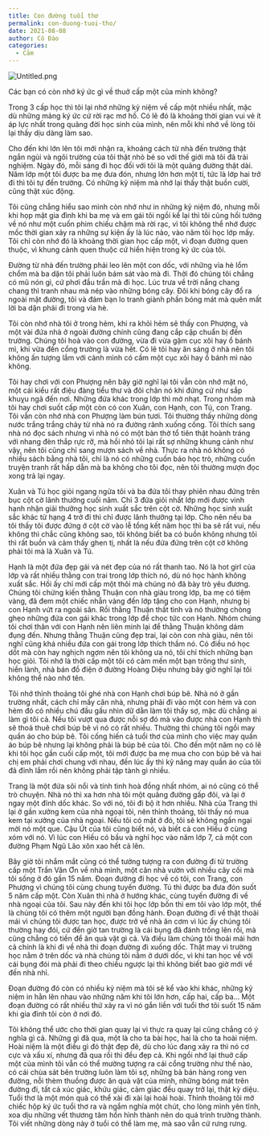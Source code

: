 ```yaml
---
title: Con đường tuổi thơ
permalink: con-duong-tuoi-tho/
date: 2021-08-08
author: Cô Đào
categories:
  - Cảm
---
```


![Untitled.png](/images/a800e2f6-0ee1-4a7b-a87c-b38d591c2f42/Untitled.png)

Các bạn có còn nhớ ký ức gì về thuở cấp một của mình không?

Trong 3 cấp học thì tôi lại nhớ những kỷ niệm về cấp một nhiều nhất, mặc dù những mảng ký ức cứ rời rạc mơ hồ. Có lẽ đó là khoảng thời gian vui vẻ ít áp lực nhất trong quãng đời học sinh của mình, nên mỗi khi nhớ về lòng tôi lại thấy dịu dàng làm sao.

Cho đến khi lớn lên tôi mới nhận ra, khoảng cách từ nhà đến trường thật ngắn ngủi và ngôi trường của tôi thật nhỏ bé so với thế giới mà tôi đã trải nghiệm. Ngày đó, mỗi sáng đi học đối với tôi là một quãng đường thật dài. Năm lớp một tôi được ba mẹ đưa đón, nhưng lớn hơn một tí, tức là lớp hai trở đi thì tôi tự đến trường. Có những kỷ niệm mà nhớ lại thấy thật buồn cười, cũng thật xúc động.

Tôi cũng chẳng hiểu sao mình còn nhớ như in những kỷ niệm đó, nhưng mỗi khi họp mặt gia đình khi ba mẹ và em gái tôi ngồi kể lại thì tôi cũng hồi tưởng về nó như một cuốn phim chiếu chậm mà rời rạc, vì tôi không thể nhớ được mốc thời gian xảy ra những sự kiện ấy là lúc nào, vào năm tôi học lớp mấy. Tôi chỉ còn nhớ đó là khoảng thời gian học cấp một, vì đoạn đường quen thuộc, vì khung cảnh quen thuộc cứ hiển hiện trong ký ức của tôi.

Đường từ nhà đến trường phải leo lên một con dốc, với những vỉa hè lổm chổm mà ba dặn tôi phải luôn bám sát vào mà đi. Thời đó chúng tôi chẳng có mũ nón gì, cứ phơi đầu trần mà đi học. Lúc trưa về trời nắng chang chang thì tranh nhau mà nép vào những bóng cây. Đôi khi bóng cây đổ ra ngoài mặt đường, tôi và đám bạn lo tranh giành phần bóng mát mà quên mất lời ba dặn phải đi trong vỉa hè.

Tôi còn nhớ nhà tôi ở trong hẻm, khi ra khỏi hẻm sẽ thấy con Phượng, và một vài đứa nhà ở ngoài đường chính cũng đang cắp cặp chuẩn bị đến trường. Chúng tôi hoà vào con đường, vừa đi vừa gặm cục xôi hay ổ bánh mì, khi vừa đến cổng trường là vừa hết. Có lẽ tôi hay ăn sáng ở nhà nên tôi không ấn tượng lắm với cảnh mình có cầm một cục xôi hay ổ bánh mì nào không.

Tôi hay chơi với con Phượng nên bây giờ nghĩ lại tôi vẫn còn nhớ mặt nó, một cái kiểu rất điệu đàng tiểu thư và đôi chân nó khi đứng cứ như sắp khuỵu ngã đến nơi. Những đứa khác trong lớp thì mờ nhạt. Trong nhóm mà tôi hay chơi suốt cấp một còn có con Xuân, con Hạnh, con Tú, con Trang. Tôi vẫn còn nhớ nhà con Phượng làm bún tươi. Tôi thường thấy những dòng nước trắng trắng chảy từ nhà nó ra đường rãnh xuống cống. Tôi thích sang nhà nó đọc sách nhưng vì nhà nó có một bàn thờ tổ tiên thật hoành tráng với nhang đèn thắp rực rỡ, mà hồi nhỏ tôi lại rất sợ những khung cảnh như vậy, nên tôi cũng chỉ sang mượn sách về nhà. Thực ra nhà nó không có nhiều sách bằng nhà tôi, chỉ là nó có những cuốn báo học trò, những cuốn truyện tranh rất hấp dẫn mà ba không cho tôi đọc, nên tôi thường mượn đọc xong trả lại ngay.

Xuân và Tú học giỏi ngang ngửa tôi và ba đứa tôi thay phiên nhau đứng trên bục cột cờ lãnh thưởng cuối năm. Chỉ 3 đứa giỏi nhất lớp mới được vinh hạnh nhận giải thưởng học sinh xuất sắc trên cột cờ. Những học sinh xuất sắc khác từ hạng 4 trở đi thì chỉ được lãnh thưởng tại lớp. Cho nên nếu ba tôi thấy tôi được đứng ở cột cờ vào lễ tổng kết năm học thì ba sẽ rất vui, nếu không thì chắc cũng không sao, tôi không biết ba có buồn không nhưng tôi thì rất buồn và cảm thấy ghen tị, nhất là nếu đứa đứng trên cột cờ không phải tôi mà là Xuân và Tú.

Hạnh là một đứa đẹp gái và nét đẹp của nó rất thanh tao. Nó là hot girl của lớp và rất nhiều thằng con trai trong lớp thích nó, dù nó học hành không xuất sắc. Hồi ấy chỉ mới cấp một thôi mà chúng nó đã bày trò yêu đương. Chúng tôi chứng kiến thằng Thuận con nhà giàu trong lớp, ba mẹ có tiệm vàng, đã đem một chiếc nhẫn vàng đến lớp tặng cho con Hạnh, nhưng bị con Hạnh vứt ra ngoài sân. Rồi thằng Thuận thất tình và nó thường chòng ghẹo những đứa con gái khác trong lớp để chọc tức con Hạnh. Nhóm chúng tôi chơi thân với con Hạnh nên liên minh lại để thằng Thuận không dám đụng đến. Nhưng thằng Thuận cũng đẹp trai, lại còn con nhà giàu, nên tôi nghĩ cũng khá nhiều đứa con gái trong lớp thích thầm nó. Có điều nó học dốt mà còn hay nghịch ngợm nên tôi không ưa nó, tôi chỉ thích những bạn học giỏi. Tôi nhớ là thời cấp một tôi có cảm mến một bạn trông thư sinh, hiền lành, nhà bán đồ điện ở đường Hoàng Diệu nhưng bây giờ nghĩ lại tôi không thể nào nhớ tên.

Tôi nhớ thỉnh thoảng tôi ghé nhà con Hạnh chơi búp bê. Nhà nó ở gần trường nhất, cách chỉ mấy căn nhà, nhưng phải đi vào một con hẻm và con hẻm đó có nhiều chú đầu gấu nhìn dữ dằn làm tôi thấy sợ, mặc dù chẳng ai làm gì tôi cả. Nếu tôi vượt qua được nỗi sợ đó mà vào được nhà con Hạnh thì sẽ thoả thuê chơi búp bê vì nó có rất nhiều. Thường thì chúng tôi ngồi may quần áo cho búp bê. Tôi cống hiến cả tuổi thơ của mình cho việc may quần áo búp bê nhưng lại không phải là búp bê của tôi. Cho đến một năm nọ có lẽ khi tôi học gần cuối cấp một, tôi mới được ba mẹ mua cho con búp bê và hai chị em phải chơi chung với nhau, đến lúc ấy thì kỹ năng may quần áo của tôi đã đỉnh lắm rồi nên không phải tập tành gì nhiều.

Trang là một đứa sôi nổi và tính tình hoà đồng nhất nhóm, ai nó cũng có thể trò chuyện. Nhà nó thì xa hơn nhà tôi một quãng đường gấp đôi, và lại ở ngay một đỉnh dốc khác. So với nó, tôi đi bộ ít hơn nhiều. Nhà của Trang thì lại ở gần xưởng kem của nhà ngoại tôi, nên thỉnh thoảng, tôi thấy nó mua kem tại xưởng của nhà ngoại. Nếu tôi có mặt ở đó, tôi sẽ không ngần ngại mời nó một que. Cậu Út của tôi cũng biết nó, và biết cả con Hiếu ở cùng xóm với nó. Vì lúc con Hiếu có bầu và nghỉ học vào năm lớp 7, cả một con đường Phạm Ngũ Lão xôn xao hết cả lên.

Bây giờ tôi nhắm mắt cũng có thể tưởng tượng ra con đường đi từ trường cấp một Trần Văn Ơn về nhà mình, một căn nhà vườn với nhiều cây cối mà tôi sống ở đó gần 15 năm. Đoạn đường đi học về có tôi, con Trang, con Phượng vì chúng tôi cùng chung tuyến đường. Tú thì được ba đưa đón suốt 5 năm cấp một. Còn Xuân thì nhà ở hướng khác, cùng tuyến đường đi về nhà ngoại của tôi. Sau này đến khi tôi học lớp bốn thì em tôi vào lớp một, thế là chúng tôi có thêm một người bạn đồng hành. Đoạn đường đi về thật thoải mái vì chúng tôi được tan học, được trở về nhà ăn cơm vì lúc ấy chúng tôi thường hay đói, cứ đến giờ tan trường là cái bụng đã đánh trống lên rồi, mà cũng chẳng có tiền để ăn quà vặt gì cả. Và điều làm chúng tôi thoải mái hơn cả chính là khi đi về nhà thì đoạn đường đi xuống dốc. Thật may vì trường học nằm ở trên dốc và nhà chúng tôi nằm ở dưới dốc, vì khi tan học về với cái bụng đói mà phải đi theo chiều ngược lại thì không biết bao giờ mới về đến nhà nhỉ.

Đoạn đường đó còn có nhiều kỷ niệm mà tôi sẽ kể vào khi khác, những kỷ niệm in hằn lên nhau vào những năm khi tôi lớn hơn, cấp hai, cấp ba... Một đoạn đường có rất nhiều thứ xảy ra vì nó gắn liền với tuổi thơ tôi suốt 15 năm khi gia đình tôi còn ở nơi đó.

Tôi không thể ước cho thời gian quay lại vì thực ra quay lại cũng chẳng có ý nghĩa gì cả. Những gì đã qua, một là cho ta bài học, hai là cho ta hoài niệm. Hoài niệm là một điều gì đó thật đẹp đẽ, dù cho lúc đang xảy ra thì nó cơ cực và xấu xí, nhưng đã qua rồi thì đều đẹp cả. Khi ngồi nhớ lại thuở cấp một của mình tôi vẫn có thể mường tượng ra cái cổng trường như thế nào, có cái chùa sát bên trường luôn làm tôi sợ, những bà bán hàng rong ven đường, nỗi thèm thuồng được ăn quà vặt của mình, những bóng mát trên đường đi, tất cả xúc giác, khứu giác, cảm giác đều quay trở lại, thật kỳ diệu. Tuổi thơ là một món quà có thể xài đi xài lại hoài hoài. Thỉnh thoảng tôi mở chiếc hộp ký ức tuổi thơ ra và ngắm nghía một chút, cho lòng mình yên tĩnh, xoa dịu những vết thương tâm hồn hình thành nên do quá trình trưởng thành. Tôi viết những dòng này ở tuổi có thể làm mẹ, mà sao vẫn cứ rưng rưng.
